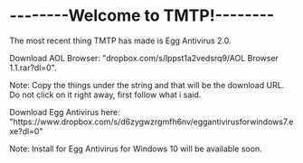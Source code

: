 





<html>
<body>

<h1>--------Welcome to TMTP!--------</h1>

<p>The most recent thing TMTP has made is Egg Antivirus 2.0.</p>

<p>Download AOL Browser: "dropbox.com/s/lppst1a2vedsrq9/AOL Browser 1.1.rar?dl=0".</p>
<p>Note: Copy the things under the string and that will be the download URL. Do not click on it right away, first follow what i said.</p>
<p>Download Egg Antivirus here: "https://www.dropbox.com/s/d6zygwzrgmfh6nv/eggantivirusforwindows7.exe?dl=0"
<p>Note: Install for Egg Antivirus for Windows 10 will be available soon.




